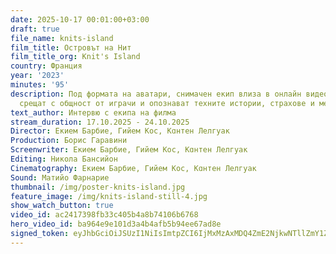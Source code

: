 ```yaml
---
date: 2025-10-17 00:01:00+03:00
draft: true
file_name: knits-island
film_title: Островът на Нит
film_title_org: Knit's Island
country: Франция
year: '2023'
minutes: '95'
description: Под формата на аватари, снимачен екип влиза в онлайн видео игра. Те се
  срещат с общност от играчи и опознават техните истории, страхове и мечти.
text_author: Интервю с екипа на филма
stream_duration: 17.10.2025 - 24.10.2025
Director: Екием Барбие, Гийем Кос, Кɑнтен Лелгуак
Production: Борис Гаравини
Screenwriter: Екием Барбие, Гийем Кос, Кɑнтен Лелгуак
Editing: Никола Бансийон
Cinematography: Екием Барбие, Гийем Кос, Кɑнтен Лелгуак
Sound: Матийо Фарнарие
thumbnail: /img/poster-knits-island.jpg
feature_image: /img/knits-island-still-4.jpg
show_watch_button: true
video_id: ac2417398fb33c405b4a8b74106b6768
hero_video_id: ba964e9e101d3a4b4afb5b94ee67ad8e
signed_token: eyJhbGciOiJSUzI1NiIsImtpZCI6IjMxMzAxMDQ4ZmE2NjkwNTllZmY1ZjFiNGFiNmQxOGMwIn0.eyJzdWIiOiJhYzI0MTczOThmYjMzYzQwNWI0YThiNzQxMDZiNjc2OCIsImtpZCI6IjMxMzAxMDQ4ZmE2NjkwNTllZmY1ZjFiNGFiNmQxOGMwIiwiZXhwIjoiMTc2MDc4NTg5OCIsIm5iZiI6IjE3NjA2OTU4OTgiLCJhY2Nlc3NSdWxlcyI6W3siYWN0aW9uIjoiYWxsb3ciLCJ0eXBlIjoiaXAuZ2VvaXAuY291bnRyeSIsImNvdW50cnkiOlsiQkciXX0seyJhY3Rpb24iOiJibG9jayIsInR5cGUiOiJhbnkifV19.SkQk5UAWZKi58F6A7D2wG-7AvJ7DQoJXqa-v7V4sblEExTIfZZ9Q7rvHKk9RXBB7la2Yw3bwhm9Rum41dWB00zFQdCmvov6O248GCYt_HhccSjteiVTtUBxCWAvHplVFkNP2LAfmvQU-2R-QAGxDyEAaWcAObH3SNCOgrfCCDLlLDVWTeZHdTS5WZoRLMIyw6LttlNHERejx2pG9Rij2c7jzD4SLlQokdD5iFG6N5mvDinR9_N6E4cGuER1jpCGirBmVBoed15MjeBkVYcRs9C5GmeXZI0HSGIqTiW5kknh_TGnno3cGR_Ga_yQjScdH_U8rTr23f-rpbAWoo-FoXg
---
```


